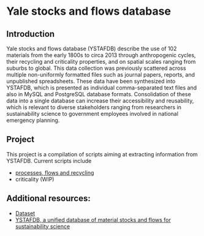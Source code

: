 # Yale stocks and flows database


## Introduction
Yale stocks and flows database (YSTAFDB) describe the use of 102 materials from the early 1800s to circa 2013 through anthropogenic cycles, their recycling and criticality properties, and on spatial scales ranging from suburbs to global. This data collection was previously scattered across multiple non-uniformly formatted files such as journal papers, reports, and unpublished spreadsheets. These data have been synthesized into YSTAFDB, which is presented as individual comma-separated text files and also in MySQL and PostgreSQL database formats. Consolidation of these data into a single database can increase their accessibility and reusability, which is relevant to diverse stakeholders ranging from researchers in sustainability science to government employees involved in national emergency planning.


## Project
This project is a compilation of scripts aiming at extracting information from YSTAFDB. Current scripts include
- [processes, flows and recycling](https://github.com/adrien-perello/Yale-stocks-and-flows-database/blob/main/scripts/processes_flows.ipynb)
- criticality (WIP)

## Additional resources:

- [Dataset](https://data.usgs.gov/datacatalog/data/USGS:5b9a7c28e4b0d966b485d915)
- [YSTAFDB, a unified database of material stocks and flows for sustainability science](https://doi.org/10.1038/s41597-019-0085-7)
